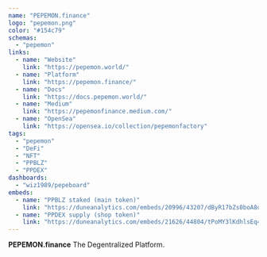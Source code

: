 ```yaml
---
name: "PEPEMON.finance"
logo: "pepemon.png"
color: "#154c79"
schemas:
  - "pepemon"
links:
  - name: "Website"
    link: "https://pepemon.world/"
  - name: "Platform"
    link: "https://pepemon.finance/"
  - name: "Docs"
    link: "https://docs.pepemon.world/"
  - name: "Medium"
    link: "https://pepemonfinance.medium.com/"
  - name: "OpenSea"
    link: "https://opensea.io/collection/pepemonfactory"
tags:
  - "pepemon"
  - "DeFi"
  - "NFT"
  - "PPBLZ"
  - "PPDEX"
dashboards:
  - "wiz1989/pepeboard"
embeds:
  - name: "PPBLZ staked (main token)"
    link: "https://duneanalytics.com/embeds/20996/43207/dByR17bZs0boA8oRFxPZwcbfmk7Vfgz3C4TFmskW" 
  - name: "PPDEX supply (shop token)"
    link: "https://duneanalytics.com/embeds/21626/44804/tPoMY3lKdhlsEq4oF1dZMza5JAHN3meOd2KcsKyK" 
---
```


**PEPEMON.finance** The Degentralized Platform.
